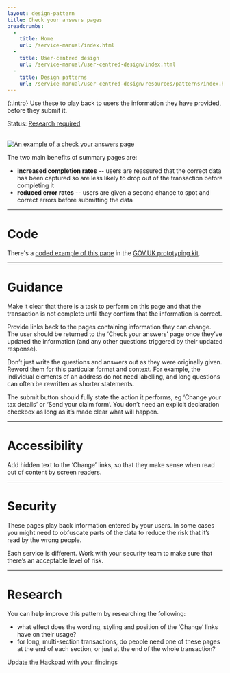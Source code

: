 ```yaml
---
layout: design-pattern
title: Check your answers pages
breadcrumbs:
  -
    title: Home
    url: /service-manual/index.html
  -
    title: User-centred design
    url: /service-manual/user-centred-design/index.html
  -
    title: Design patterns
    url: /service-manual/user-centred-design/resources/patterns/index.html
---
```


{:.intro}
Use these to play back to users the information they have provided, before they submit it.

Status: [Research required](#research)

<br>

<div class="example">
  <a href="http://govuk-prototype-kit.herokuapp.com/examples/check-your-answers-page">
    <img src="/service-manual/assets/images/design-patterns/check-your-answers-page.png" alt="An example of a check your answers page">
  </a>
</div>

The two main benefits of summary pages are:

- **increased completion rates** -- users are reassured that the correct data has been captured so are less likely
to drop out of the transaction before completing it
- **reduced error rates** -- users are given a second chance to spot and correct errors before submitting the data


---

# Code

There's a [coded example of this page](https://govuk-prototype-kit.herokuapp.com/docs/examples/check-your-answers-page) in the [GOV.UK prototyping kit](https://github.com/alphagov/govuk_prototype_kit).


---

# Guidance

Make it clear that there is a task to perform on this page and that the transaction is not complete until they confirm that the information is correct.

Provide links back to the pages containing information they can change. The user should be returned to the ‘Check your answers’ page once they’ve updated the information (and any other questions triggered by their updated response).

Don’t just write the questions and answers out as they were originally given. Reword them for this particular format and context. For example, the individual elements of an address do not need labelling, and long questions can often be rewritten as shorter statements.

The submit button should fully state the action it performs, eg ‘Change your tax details’ or ‘Send your claim form’. You don’t need an explicit declaration checkbox as long as it’s made clear what will happen.


---

# Accessibility

Add hidden text to the ‘Change’ links, so that they make sense when read out of content by screen readers.


---

# Security

These pages play back information entered by your users. In some cases you might need to obfuscate parts of the data to reduce the risk that it’s read by the wrong people.

Each service is different. Work with your security team to make sure that there’s an acceptable level of risk.


---

# Research

You can help improve this pattern by researching the following:

- what effect does the wording, styling and position of the ‘Change’ links have on their usage?
- for long, multi-section transactions, do people need one of these pages at the end of each section, or just at the end of the whole transaction?

[Update the Hackpad with your findings](https://designpatterns.hackpad.com/Check-Your-Answers-page-2DSpTH9J0wU)

